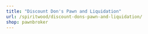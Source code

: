 ```yaml
---
title: "Discount Don's Pawn and Liquidation"
url: /spiritwood/discount-dons-pawn-and-liquidation/
shop: pawnbroker
---
```

